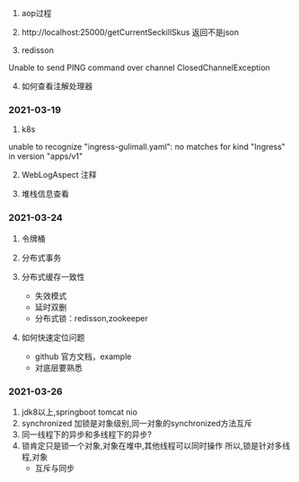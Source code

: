1. aop过程

2. http://localhost:25000/getCurrentSeckillSkus 返回不是json

3. redisson

Unable to send PING command over channel ClosedChannelException

4. 如何查看注解处理器

### 2021-03-19
1. k8s

 unable to recognize "ingress-gulimall.yaml": no matches for kind "Ingress" in version "apps/v1"

2. WebLogAspect 注释

3. 堆栈信息查看

### 2021-03-24

1. 令牌桶
2. 分布式事务
3. 分布式缓存一致性
   - 失效模式
   - 延时双删
   - 分布式锁：redisson,zookeeper


4. 如何快速定位问题
   - github 官方文档，example
   - 对底层要熟悉

### 2021-03-26
1. jdk8以上,springboot tomcat nio
2. synchronized 加锁是对象级别,同一对象的synchronized方法互斥
3. 同一线程下的异步和多线程下的异步?
4. 锁肯定只是锁一个对象,对象在堆中,其他线程可以同时操作
   所以,锁是针对多线程,对象
   - 互斥与同步